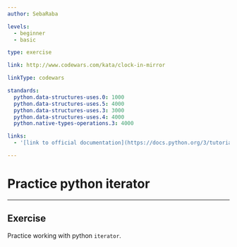 ```yaml
---
author: SebaRaba

levels:
  - beginner
  - basic

type: exercise

link: http://www.codewars.com/kata/clock-in-mirror

linkType: codewars

standards:
  python.data-structures-uses.0: 1000
  python.data-structures-uses.5: 4000
  python.data-structures-uses.3: 3000
  python.data-structures-uses.4: 4000
  python.native-types-operations.3: 4000

links:
  - '[link to official documentation](https://docs.python.org/3/tutorial/datastructures.html){website}'

---
```

# Practice python iterator

---
## Exercise

Practice working with python `iterator`.
